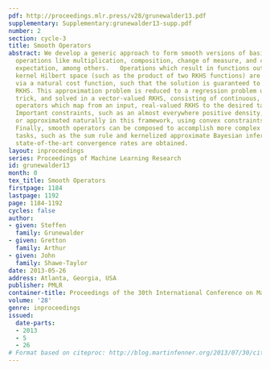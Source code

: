```yaml
---
pdf: http://proceedings.mlr.press/v28/grunewalder13.pdf
supplementary: Supplementary:grunewalder13-supp.pdf
number: 2
section: cycle-3
title: Smooth Operators
abstract: We develop a generic approach to form smooth versions of basic mathematical
  operations like multiplication, composition, change of measure, and conditional
  expectation, among others.   Operations which result in functions outside the reproducing
  kernel Hilbert space (such as the product of two RKHS functions) are approximated
  via a natural cost function, such that the solution is guaranteed to be in the targeted
  RKHS. This approximation problem is reduced to a regression problem using an adjoint
  trick, and solved in a vector-valued RKHS, consisting of continuous, linear, smooth
  operators which map from an input, real-valued RKHS to the desired target RKHS.
  Important constraints, such as an almost everywhere positive density, can be enforced
  or approximated naturally in this framework, using convex constraints on the operators.
  Finally, smooth operators can be composed to accomplish more complex machine learning
  tasks, such as the sum rule and kernelized approximate Bayesian inference, where
  state-of-the-art convergence rates are obtained.
layout: inproceedings
series: Proceedings of Machine Learning Research
id: grunewalder13
month: 0
tex_title: Smooth Operators
firstpage: 1184
lastpage: 1192
page: 1184-1192
cycles: false
author:
- given: Steffen
  family: Grunewalder
- given: Gretton
  family: Arthur
- given: John
  family: Shawe-Taylor
date: 2013-05-26
address: Atlanta, Georgia, USA
publisher: PMLR
container-title: Proceedings of the 30th International Conference on Machine Learning
volume: '28'
genre: inproceedings
issued:
  date-parts:
  - 2013
  - 5
  - 26
# Format based on citeproc: http://blog.martinfenner.org/2013/07/30/citeproc-yaml-for-bibliographies/
---
```

